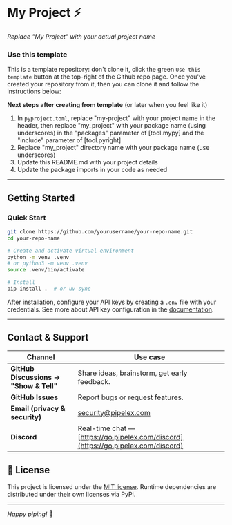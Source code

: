 # My Project ⚡️

*Replace "My Project" with your actual project name*

### Use this template

This is a template repository: don't clone it, click the green `Use this template` button at the top-right of the Github repo page.
Once you've created your repository from it, then you can clone it and follow the instructions below:

**Next steps after creating from template** (or later when you feel like it)
1. In `pyproject.toml`, replace "my-project" with your project name in the header, then replace "my_project" with your package name (using underscores) in the "packages" parameter of [tool.mypy] and the "include" parameter of [tool.pyright]
2. Replace "my_project" directory name with your package name (use underscores)
3. Update this README.md with your project details
4. Update the package imports in your code as needed

---

## Getting Started

### Quick Start

```bash
git clone https://github.com/yourusername/your-repo-name.git
cd your-repo-name

# Create and activate virtual environment
python -m venv .venv
# or python3 -m venv .venv
source .venv/bin/activate

# Install
pip install .  # or uv sync
```

After installation, configure your API keys by creating a `.env` file with your credentials.
See more about API key configuration in the [documentation](https://docs.pipelex.com/pages/configuration/config-technical/inference-backend-config/).

---

## Contact & Support

| Channel                                | Use case                                                                  |
| -------------------------------------- | ------------------------------------------------------------------------- |
| **GitHub Discussions → "Show & Tell"** | Share ideas, brainstorm, get early feedback.                              |
| **GitHub Issues**                      | Report bugs or request features.                                          |
| **Email (privacy & security)**         | [security@pipelex.com](mailto:security@pipelex.com)                       |
| **Discord**                            | Real-time chat — [https://go.pipelex.com/discord](https://go.pipelex.com/discord) |


## 📝 License

This project is licensed under the [MIT license](LICENSE). Runtime dependencies are distributed under their own licenses via PyPI.

---

*Happy piping!* 🚀

